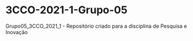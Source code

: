 # 3CCO-2021-1-Grupo-05
Grupo05_3CCO_2021_1 - Repositório criado para a disciplina de Pesquisa e Inovação
